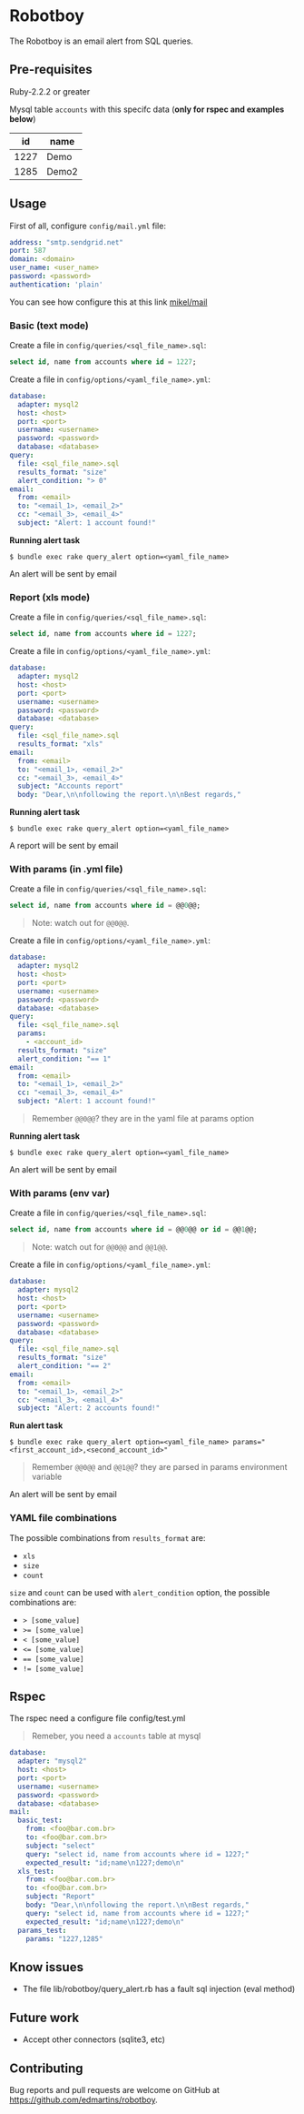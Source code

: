 # Robotboy

The Robotboy is an email alert from SQL queries.

## Pre-requisites

Ruby-2.2.2 or greater

Mysql table ```accounts``` with this specifc data (**only for rspec and examples below**)

| id    | name  |
| ----- | ----- |
| 1227  | Demo  |
| 1285  | Demo2 |

## Usage

  First of all, configure ```config/mail.yml``` file:

  ```yaml
  address: "smtp.sendgrid.net"
  port: 587
  domain: <domain>
  user_name: <user_name>
  password: <password>
  authentication: 'plain'
  ```
  
  You can see how configure this at this link [mikel/mail](https://github.com/mikel/mail)

### Basic (text mode)

  Create a file in ```config/queries/<sql_file_name>.sql```:

  ```sql
  select id, name from accounts where id = 1227;
  ```

  Create a file in ```config/options/<yaml_file_name>.yml```:
  
  ```yaml
  database:
    adapter: mysql2
    host: <host>
    port: <port>
    username: <username>
    password: <password>
    database: <database>
  query:
    file: <sql_file_name>.sql
    results_format: "size"
    alert_condition: "> 0"
  email:
    from: <email>
    to: "<email_1>, <email_2>"
    cc: "<email_3>, <email_4>"
    subject: "Alert: 1 account found!"
  ```

  **Running alert task**

    $ bundle exec rake query_alert option=<yaml_file_name>

  An alert will be sent by email

### Report (xls mode)

  Create a file in ```config/queries/<sql_file_name>.sql```:

  ```sql
  select id, name from accounts where id = 1227;
  ```

  Create a file in ```config/options/<yaml_file_name>.yml```:
  
  ```yaml
  database:
    adapter: mysql2
    host: <host>
    port: <port>
    username: <username>
    password: <password>
    database: <database>
  query:
    file: <sql_file_name>.sql
    results_format: "xls"
  email:
    from: <email>
    to: "<email_1>, <email_2>"
    cc: "<email_3>, <email_4>"
    subject: "Accounts report"
    body: "Dear,\n\nfollowing the report.\n\nBest regards,"
  ```

  **Running alert task**

    $ bundle exec rake query_alert option=<yaml_file_name>

  A report will be sent by email

### With params (in .yml file)

  Create a file in ```config/queries/<sql_file_name>.sql```:

  ```sql
  select id, name from accounts where id = @@0@@;
  ```

  > Note: watch out for ```@@0@@```.

  Create a file in ```config/options/<yaml_file_name>.yml```:
  
  ```yaml
  database:
    adapter: mysql2
    host: <host>
    port: <port>
    username: <username>
    password: <password>
    database: <database>
  query:
    file: <sql_file_name>.sql
    params: 
      - <account_id>
    results_format: "size"
    alert_condition: "== 1"
  email:
    from: <email>
    to: "<email_1>, <email_2>"
    cc: "<email_3>, <email_4>"
    subject: "Alert: 1 account found!"
  ```

  > Remember ```@@0@@```? they are in the yaml file at params option

  **Running alert task**

    $ bundle exec rake query_alert option=<yaml_file_name>

  An alert will be sent by email

### With params (env var)

  Create a file in ```config/queries/<sql_file_name>.sql```:

  ```sql
  select id, name from accounts where id = @@0@@ or id = @@1@@;
  ```

  > Note: watch out for ```@@0@@``` and ```@@1@@```.

  Create a file in ```config/options/<yaml_file_name>.yml```:

  ```yaml
  database:
    adapter: mysql2
    host: <host>
    port: <port>
    username: <username>
    password: <password>
    database: <database>
  query:
    file: <sql_file_name>.sql
    results_format: "size"
    alert_condition: "== 2"
  email:
    from: <email>
    to: "<email_1>, <email_2>"
    cc: "<email_3>, <email_4>"
    subject: "Alert: 2 accounts found!"
  ```

  **Run alert task**

    $ bundle exec rake query_alert option=<yaml_file_name> params="<first_account_id>,<second_account_id>"
    
  > Remember ```@@0@@``` and ```@@1@@```? they are parsed in params environment variable

  An alert will be sent by email

### YAML file combinations

The possible combinations from ```results_format``` are:
  - ```xls```
  - ```size```
  - ```count```

```size``` and ```count``` can be used with ```alert_condition``` option, the possible combinations are:
  - ```> [some_value]```
  - ```>= [some_value]```
  - ```< [some_value]```
  - ```<= [some_value]```
  - ```== [some_value]```
  - ```!= [some_value]```

## Rspec

The rspec need a configure file config/test.yml

> Remeber, you need a ```accounts``` table at mysql

```yaml
database:
  adapter: "mysql2"
  host: <host>
  port: <port>
  username: <username>
  password: <password>
  database: <database>
mail:
  basic_test:
    from: <foo@bar.com.br>
    to: <foo@bar.com.br>
    subject: "select"
    query: "select id, name from accounts where id = 1227;"
    expected_result: "id;name\n1227;demo\n"
  xls_test:
    from: <foo@bar.com.br>
    to: <foo@bar.com.br>
    subject: "Report"
    body: "Dear,\n\nfollowing the report.\n\nBest regards,"
    query: "select id, name from accounts where id = 1227;"
    expected_result: "id;name\n1227;demo\n"
  params_test:
    params: "1227,1285"
```

## Know issues

- The file lib/robotboy/query_alert.rb has a fault sql injection (eval method)

## Future work

- Accept other connectors (sqlite3, etc)

## Contributing

Bug reports and pull requests are welcome on GitHub at https://github.com/edmartins/robotboy.

